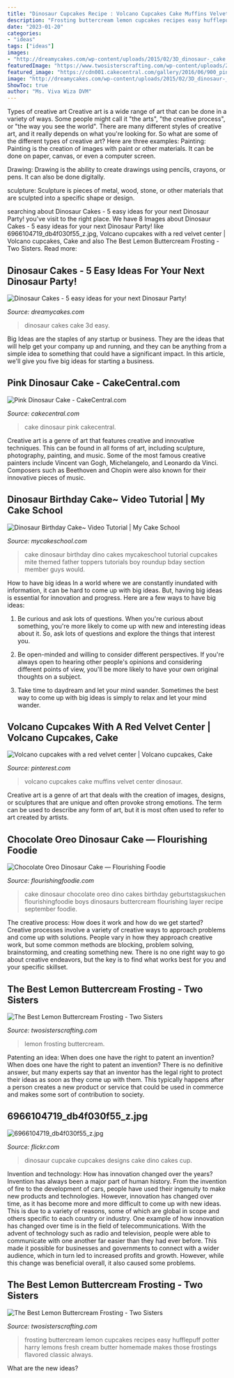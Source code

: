 ```yaml
---
title: "Dinosaur Cupcakes Recipe : Volcano Cupcakes Cake Muffins Velvet Center Dinosaur"
description: "Frosting buttercream lemon cupcakes recipes easy hufflepuff potter harry lemons fresh cream butter homemade makes those frostings flavored classic always"
date: "2023-01-20"
categories:
- "ideas"
tags: ["ideas"]
images:
- "http://dreamycakes.com/wp-content/uploads/2015/02/3D_dinosaur-_cake.jpg"
featuredImage: "https://www.twosisterscrafting.com/wp-content/uploads/2016/08/lemon-buttercream-frosting-facebook.jpg"
featured_image: "https://cdn001.cakecentral.com/gallery/2016/06/900_pink-dinosaur-cake-763254OORiK.jpg"
image: "http://dreamycakes.com/wp-content/uploads/2015/02/3D_dinosaur-_cake.jpg"
ShowToc: true
author: "Ms. Viva Wiza DVM"
---
```



Types of creative art
Creative art is a wide range of art that can be done in a variety of ways. Some people might call it "the arts", "the creative process", or "the way you see the world". There are many different styles of creative art, and it really depends on what you're looking for. So what are some of the different types of creative art? Here are three examples: 
Painting: Painting is the creation of images with paint or other materials. It can be done on paper, canvas, or even a computer screen.

Drawing: Drawing is the ability to create drawings using pencils, crayons, or pens. It can also be done digitally.

 sculpture: Sculpture is pieces of metal, wood, stone, or other materials that are sculpted into a specific shape or design.

	

		
searching about Dinosaur Cakes - 5 easy ideas for your next Dinosaur Party! you've visit to the right place. We have 8 Images about Dinosaur Cakes - 5 easy ideas for your next Dinosaur Party! like 6966104719_db4f030f55_z.jpg, Volcano cupcakes with a red velvet center | Volcano cupcakes, Cake and also The Best Lemon Buttercream Frosting - Two Sisters. Read more:
		
    
## Dinosaur Cakes - 5 Easy Ideas For Your Next Dinosaur Party!

<img loading=lazy src="http://dreamycakes.com/wp-content/uploads/2015/02/3D_dinosaur-_cake.jpg" onerror="this.onerror=null;this.src='https://tse1.mm.bing.net/th?id=OIP.7idtRepEAVi8bdYu1FwUGwHaGa&amp;pid=15.1';" alt="Dinosaur Cakes - 5 easy ideas for your next Dinosaur Party!">

_Source: dreamycakes.com_

>dinosaur cakes cake 3d easy. 

	

Big Ideas are the staples of any startup or business. They are the ideas that will help get your company up and running, and they can be anything from a simple idea to something that could have a significant impact. In this article, we'll give you five big ideas for starting a business.

    
## Pink Dinosaur Cake - CakeCentral.com

<img loading=lazy src="https://cdn001.cakecentral.com/gallery/2016/06/900_pink-dinosaur-cake-763254OORiK.jpg" onerror="this.onerror=null;this.src='https://tse2.mm.bing.net/th?id=OIP.MYU4KfZWPuhfFMEFFMG9ngD5D5&amp;pid=15.1';" alt="Pink Dinosaur Cake - CakeCentral.com">

_Source: cakecentral.com_

>cake dinosaur pink cakecentral. 

	

Creative art is a genre of art that features creative and innovative techniques. This can be found in all forms of art, including sculpture, photography, painting, and music. Some of the most famous creative painters include Vincent van Gogh, Michelangelo, and Leonardo da Vinci. Composers such as Beethoven and Chopin were also known for their innovative pieces of music.

    
## Dinosaur Birthday Cake~ Video Tutorial | My Cake School

<img loading=lazy src="http://www.mycakeschool.com/images/2013/09/1-fb-dinosaur-bday-780x1092.jpg" onerror="this.onerror=null;this.src='https://tse1.mm.bing.net/th?id=OIP.Ge9K4zKy59k7tdwEJ56c7gHaKX&amp;pid=15.1';" alt="Dinosaur Birthday Cake~ Video Tutorial | My Cake School">

_Source: mycakeschool.com_

>cake dinosaur birthday dino cakes mycakeschool tutorial cupcakes mite themed father toppers tutorials boy roundup bday section member guys would. 

	

How to have big ideas
In a world where we are constantly inundated with information, it can be hard to come up with big ideas. But, having big ideas is essential for innovation and progress. Here are a few ways to have big ideas:
1) Be curious and ask lots of questions. When you're curious about something, you're more likely to come up with new and interesting ideas about it. So, ask lots of questions and explore the things that interest you.

2) Be open-minded and willing to consider different perspectives. If you're always open to hearing other people's opinions and considering different points of view, you'll be more likely to have your own original thoughts on a subject.

3) Take time to daydream and let your mind wander. Sometimes the best way to come up with big ideas is simply to relax and let your mind wander.

    
## Volcano Cupcakes With A Red Velvet Center | Volcano Cupcakes, Cake

<img loading=lazy src="https://i.pinimg.com/originals/6b/56/20/6b5620f0ff1cc5662a95a2620da8557a.jpg" onerror="this.onerror=null;this.src='https://tse3.mm.bing.net/th?id=OIP.x40YHSWOfkMDDmwhsIhH8QHaJ4&amp;pid=15.1';" alt="Volcano cupcakes with a red velvet center | Volcano cupcakes, Cake">

_Source: pinterest.com_

>volcano cupcakes cake muffins velvet center dinosaur. 

	

Creative art is a genre of art that deals with the creation of images, designs, or sculptures that are unique and often provoke strong emotions. The term can be used to describe any form of art, but it is most often used to refer to art created by artists.

    
## Chocolate Oreo Dinosaur Cake — Flourishing Foodie

<img loading=lazy src="https://images.squarespace-cdn.com/content/v1/5b07020aee1759ba35799f05/1536689415110-1DO6YLTM64R1Z2WTTVSV/ke17ZwdGBToddI8pDm48kAWzt0GoCOR9y9_f7KU3T0AUqsxRUqqbr1mOJYKfIPR7LoDQ9mXPOjoJoqy81S2I8PaoYXhp6HxIwZIk7-Mi3Tsic-L2IOPH3Dwrhl-Ne3Z2fztFJqLg41TwSZ0I3ZjiAu2XUtydAeQg7Y9vzb-Qx6km_AaHWq01a8yFgqe9oqFs/JO6A1093-1.jpg" onerror="this.onerror=null;this.src='https://tse3.mm.bing.net/th?id=OIP.esb0Nm9lf7G1Esjtp9HU-gHaLH&amp;pid=15.1';" alt="Chocolate Oreo Dinosaur Cake — Flourishing Foodie">

_Source: flourishingfoodie.com_

>cake dinosaur chocolate oreo dino cakes birthday geburtstagskuchen flourishingfoodie boys dinosaurs buttercream flourishing layer recipe september foodie. 

	

The creative process: How does it work and how do we get started?
Creative processes involve a variety of creative ways to approach problems and come up with solutions. People vary in how they approach creative work, but some common methods are blocking, problem solving, brainstorming, and creating something new. There is no one right way to go about creative endeavors, but the key is to find what works best for you and your specific skillset.

    
## The Best Lemon Buttercream Frosting - Two Sisters

<img loading=lazy src="https://www.twosisterscrafting.com/wp-content/uploads/2016/08/lemon-buttercream-frosting-facebook.jpg" onerror="this.onerror=null;this.src='https://tse1.mm.bing.net/th?id=OIP.khZCIxXe5uJO-9N9NougXwHaD4&amp;pid=15.1';" alt="The Best Lemon Buttercream Frosting - Two Sisters">

_Source: twosisterscrafting.com_

>lemon frosting buttercream. 

	

Patenting an idea: When does one have the right to patent an invention?
When does one have the right to patent an invention? There is no definitive answer, but many experts say that an inventor has the legal right to protect their ideas as soon as they come up with them. This typically happens after a person creates a new product or service that could be used in commerce and makes some sort of contribution to society.

    
## 6966104719_db4f030f55_z.jpg

<img loading=lazy src="http://farm8.staticflickr.com/7066/6966104719_db4f030f55_z.jpg" onerror="this.onerror=null;this.src='https://tse4.mm.bing.net/th?id=OIP.uvesPUAxLsgjdLMCP-b2WgHaFj&amp;pid=15.1';" alt="6966104719_db4f030f55_z.jpg">

_Source: flickr.com_

>dinosaur cupcake cupcakes designs cake dino cakes cup. 

	

Invention and technology: How has innovation changed over the years?
Invention has always been a major part of human history. From the invention of fire to the development of cars, people have used their ingenuity to make new products and technologies. However, innovation has changed over time, as it has become more and more difficult to come up with new ideas. This is due to a variety of reasons, some of which are global in scope and others specific to each country or industry.
One example of how innovation has changed over time is in the field of telecommunications. With the advent of technology such as radio and television, people were able to communicate with one another far easier than they had ever before. This made it possible for businesses and governments to connect with a wider audience, which in turn led to increased profits and growth. However, while this change was beneficial overall, it also caused some problems.

    
## The Best Lemon Buttercream Frosting - Two Sisters

<img loading=lazy src="https://www.twosisterscrafting.com/wp-content/uploads/2016/08/best-lemon-buttercream-frosting-main-1.jpg" onerror="this.onerror=null;this.src='https://tse3.mm.bing.net/th?id=OIP.zBiuyh5mkofZ-_DQLyb6tgHaE6&amp;pid=15.1';" alt="The Best Lemon Buttercream Frosting - Two Sisters">

_Source: twosisterscrafting.com_

>frosting buttercream lemon cupcakes recipes easy hufflepuff potter harry lemons fresh cream butter homemade makes those frostings flavored classic always. 

	

What are the new ideas?
 

